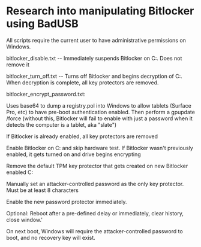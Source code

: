 # Research into manipulating Bitlocker using BadUSB

All scripts require the current user to have administrative permissions on Windows.

bitlocker_disable.txt -- Immediately suspends Bitlocker on C:. Does not remove it

bitlocker_turn_off.txt -- Turns off Bitlocker and begins decryption of C:. When decryption is complete, all key protectors are removed.

bitlocker_encrypt_password.txt:

Uses base64 to dump a registry.pol into Windows to allow tablets (Surface Pro, etc) to have pre-boot authentication enabled. Then perform a gpupdate /force (without this, Bitlocker will fail to enable with just a password when it detects the computer is a tablet, aka "slate")

If Bitlocker is already enabled, all key protectors are removed

Enable Bitlocker on C: and skip hardware test. If Bitlocker wasn't previously enabled, it gets turned on and drive begins encrypting

Remove the default TPM key protector that gets created on new Bitlocker enabled C:

Manually set an attacker-controlled password as the only key protector.  Must be at least 8 characters

Enable the new password protector immediately.

Optional: Reboot after a pre-defined delay or immediately, clear history, close window.'

On next boot, Windows will require the attacker-controlled password to boot, and no recovery key will exist.
